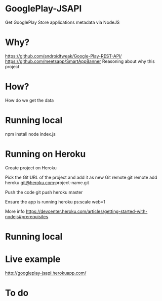 GooglePlay-JSAPI
================

Get GooglePlay Store applications metadata via NodeJS

Why?
================
https://github.com/androidtweak/Google-Play-REST-API/
https://github.com/meetsapp/SmartAppBanner
Reasoning about why this project

How?
================
How do we get the data

Running local
================
npm install
node index.js

Running on Heroku
================
Create project on Heroku

Pick the Git URL of the project and add it as new Git remote
git remote add heroku git@heroku.com:project-name.git

Push the code
git push heroku master

Ensure the app is running
heroku ps:scale web=1

More info
https://devcenter.heroku.com/articles/getting-started-with-nodejs#prerequisites

Running local
================

Live example
================
http://googleplay-jsapi.herokuapp.com/

To do
================
